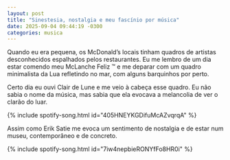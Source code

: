```yaml
---
layout: post
title: "Sinestesia, nostalgia e meu fascínio por música"
date: 2025-09-04 09:44:19 -0300
categories: musica 
---
```


Quando eu era pequena, os McDonald’s locais tinham quadros de artistas desconhecidos espalhados pelos restaurantes. Eu me lembro de um dia estar comendo meu McLanche Feliz ™️ e me deparar com um quadro minimalista da Lua refletindo no mar, com alguns barquinhos por perto. 

Certo dia eu ouvi Clair de Lune e me veio à cabeça esse quadro. Eu não sabia o nome da música, mas sabia que ela evocava a melancolia de ver o clarão do luar. 

{% include spotify-song.html id="405HNEYKGDifuMcAZvqrqA" %}

Assim como Erik Satie me evoca um sentimento de nostalgia e de estar num museu, contemporâneo e de concreto.

{% include spotify-song.html id="7iw4nepbieRONYfFo8HR0i" %}


